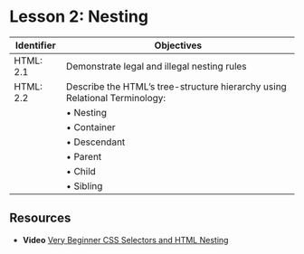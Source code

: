 # Lesson 2: Nesting

Identifier   | Objectives
-------------|------------
HTML: 2.1    | Demonstrate legal and illegal nesting rules
HTML: 2.2    | Describe the HTML’s tree-structure hierarchy using Relational Terminology:
             | &bull; Nesting
             | &bull; Container
             | &bull; Descendant
             | &bull; Parent
             | &bull; Child
             | &bull; Sibling

## Resources

- __Video__ [Very Beginner CSS Selectors and HTML Nesting](https://www.youtube.com/watch?v=4fmnwMtLW2I)
